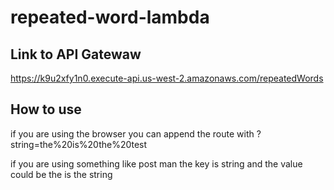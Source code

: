 # repeated-word-lambda

## Link to API Gatewaw
https://k9u2xfy1n0.execute-api.us-west-2.amazonaws.com/repeatedWords

## How to use

if you are using the browser you can append the route with
  ?string=the%20is%20the%20test

if you are using something like post man the key is
  string
and the value could be
  the is the string